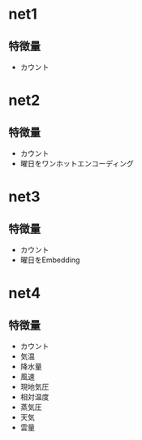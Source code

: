 # net1
## 特徴量
- カウント

# net2
## 特徴量
- カウント
- 曜日をワンホットエンコーディング
  
# net3
## 特徴量
- カウント
- 曜日をEmbedding

# net4
## 特徴量
- カウント
- 気温
- 降水量
- 風速
- 現地気圧
- 相対温度
- 蒸気圧
- 天気
- 雲量